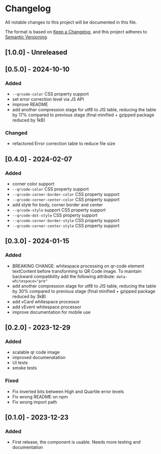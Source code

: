 # Changelog

All notable changes to this project will be documented in this file.

The format is based on [Keep a Changelog](https://keepachangelog.com/en/1.0.0/),
and this project adheres to [Semantic Versioning](https://semver.org/spec/v2.0.0.html).

## [1.0.0] - Unreleased


## [0.5.0] - 2024-10-10

### Added

- `--qrcode-color` CSS property support
- set error correction level via JS API
- improve README
- add another compression stage for utf8 to JIS table, reducing the table by 17% compared to previous stage (final minified + gzipped package reduced by 1kB)

### Changed

- refactored Error correction table to reduce file size


## [0.4.0] - 2024-02-07

### Added

- corner color support
- `--qrcode-color` CSS property support
- `--qrcode-corner-border-color` CSS property support
- `--qrcode-corner-center-color` CSS property support
- add style for body, corner border and center
- `--qrcode-style` support CSS property support
- `--qrcode-dot-style` CSS property support
- `--qrcode-corner-border-style` CSS property support
- `--qrcode-corner-center-style` CSS property support

## [0.3.0] - 2024-01-15

### Added

- BREAKING CHANGE: whitespace processing on qr-code element textContent before transforming to QR Code image. To maintain backward compatibility add the following attribute: `data-whitespace="pre"`
- add another compression stage for utf8 to JIS table, reducing the table by 30% compared to previous stage (final minified + gzipped package reduced by 3kB)
- add vCard whitespace processor
- add vEvent whitespace processor
- improve documentation for mobile use

## [0.2.0] - 2023-12-29

### Added

- scalable qr code image
- improved documenatation
- UI tests
- smoke tests

### Fixed

- Fix inverted bits between High and Quartile error levels
- Fix wrong README on npm
- Fix wrong import path

## [0.1.0] - 2023-12-23

### Added

- First release, the component is usable. Needs more testing and documentation



